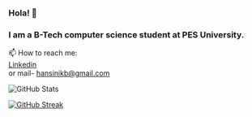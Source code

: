 ### Hola! 👋

<!---

- 🔭 I’m currently working on ...

- 👯 I’m looking to collaborate on ...
- 🤔 I’m looking for help with ...
- 💬 Ask me about ...
--->
### I am a B-Tech computer science student at PES University.


 📫 How to reach me:<br/>
             [Linkedin](https://www.linkedin.com/in/hansini-k-b-37a665223/)<br/>
             or mail- hansinikb@gmail.com



![GitHub Stats](https://github-readme-stats.vercel.app/api?username=hansini-9740&theme=tokyonight)

[![GitHub Streak](http://github-readme-streak-stats.herokuapp.com?user=hansini-9740&theme=tokyonight&date_format=M%20j%5B%2C%20Y%5D&border=DDDCD4)](https://git.io/streak-stats)

<!--![Activity graph](https://activity-graph.herokuapp.com/graph?username=hansini-9740&theme=react-dark)-->
